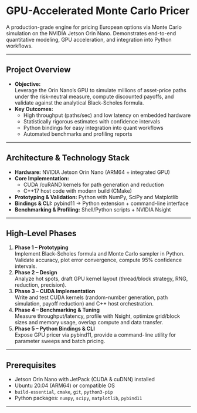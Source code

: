 
# GPU-Accelerated Monte Carlo Pricer

A production-grade engine for pricing European options via Monte Carlo simulation on the NVIDIA Jetson Orin Nano. Demonstrates end-to-end quantitative modeling, GPU acceleration, and integration into Python workflows.

---

## Project Overview

- **Objective:**  
  Leverage the Orin Nano’s GPU to simulate millions of asset-price paths under the risk-neutral measure, compute discounted payoffs, and validate against the analytical Black-Scholes formula.
- **Key Outcomes:**  
  - High throughput (paths/sec) and low latency on embedded hardware  
  - Statistically rigorous estimates with confidence intervals  
  - Python bindings for easy integration into quant workflows  
  - Automated benchmarks and profiling reports

---

## Architecture & Technology Stack

- **Hardware:** NVIDIA Jetson Orin Nano (ARM64 + integrated GPU)  
- **Core Implementation:**  
  - CUDA /cuRAND kernels for path generation and reduction  
  - C++17 host code with modern build (CMake)  
- **Prototyping & Validation:** Python with NumPy, SciPy and Matplotlib  
- **Bindings & CLI:** pybind11 → Python extension + command-line interface  
- **Benchmarking & Profiling:** Shell/Python scripts + NVIDIA Nsight

---

## High-Level Phases

1. **Phase 1 – Prototyping**  
   Implement Black-Scholes formula and Monte Carlo sampler in Python. Validate accuracy, plot error convergence, compute 95% confidence intervals.
2. **Phase 2 – Design**  
   Analyze hot spots, draft GPU kernel layout (thread/block strategy, RNG, reduction, precision).
3. **Phase 3 – CUDA Implementation**  
   Write and test CUDA kernels (random-number generation, path simulation, payoff reduction) and C++ host orchestration.
4. **Phase 4 – Benchmarking & Tuning**  
   Measure throughput/latency, profile with Nsight, optimize grid/block sizes and memory usage, overlap compute and data transfer.
5. **Phase 5 – Python Bindings & CLI**  
   Expose GPU pricer via pybind11, provide a command-line utility for parameter sweeps and batch pricing.

---

## Prerequisites

- Jetson Orin Nano with JetPack (CUDA & cuDNN) installed  
- Ubuntu 20.04 (ARM64) or compatible OS  
- `build-essential`, `cmake`, `git`, `python3-pip`  
- Python packages: `numpy`, `scipy`, `matplotlib`, `pybind11`

---
